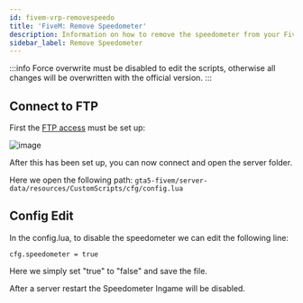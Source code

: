 ```yaml
---
id: fivem-vrp-removespeedo
title: 'FiveM: Remove Speedometer'
description: Information on how to remove the speedometer from your FiveM server with VRP from ZAP-Hosting - ZAP-Hosting.com documentation
sidebar_label: Remove Speedometer
---
```


:::info
Force overwrite must be disabled to edit the scripts, otherwise all changes will be overwritten with the official version.
:::

## Connect to FTP

First the [FTP access](gameserver-ftpaccess.md) must be set up:

![image](https://user-images.githubusercontent.com/13604413/159137870-82291650-2fbe-4c53-be81-19f8552069c4.png)

After this has been set up, you can now connect and open the server folder.

Here we open the following path: `gta5-fivem/server-data/resources/CustomScripts/cfg/config.lua`


## Config Edit

In the config.lua, to disable the speedometer we can edit the following line:

`cfg.speedometer = true`

Here we simply set "true" to "false" and save the file.

After a server restart the Speedometer Ingame will be disabled.
